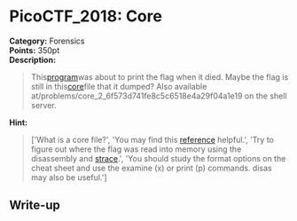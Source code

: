 <!-- This markdown file is writeup template. -->

# PicoCTF_2018:  Core

**Category:** Forensics  
**Points:** 350pt  
**Description:**

> This[program](//2018shell2.picoctf.com/static/98e0066d40ecdb580ae59a473bcaf721/print_flag)was about to print the flag when it died. Maybe the flag is still in this[core](//2018shell2.picoctf.com/static/98e0066d40ecdb580ae59a473bcaf721/core)file that it dumped? Also available at/problems/core_2_6f573d741fe8c5c6518e4a29f04a1e19 on the shell server.

**Hint:**

> ['What is a core file?', 'You may find this <a href=http://darkdust.net/files/GDB%20Cheat%20Sheet.pdf>reference</a> helpful.', 'Try to figure out where the flag was read into memory using the disassembly and <a href=https://linux.die.net/man/1/strace>strace</a>.', 'You should study the format options on the cheat sheet and use the examine (x) or print (p) commands. disas may also be useful.']

## Write-up
